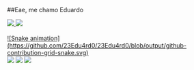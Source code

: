 ##Eae, me chamo Eduardo







<div>
<a href="https://github.com/seu-usuário-aqui">
<img loading="lazy" height="180em" src="https://github-readme-stats.vercel.app/api/top-langs/?username=23Edu4rd0&layout=compact&langs_count=7&theme=dracula"/>
<img loading="lazy" height="180em" src="https://github-readme-stats.vercel.app/api?username=23Edu4rd0&show_icons=true&theme=dracula&include_all_commits=true&count_private=true"/>
</div>
<br>
![Snake animation](https://github.com/23Edu4rd0/23Edu4rd0/blob/output/github-contribution-grid-snake.svg)
<br>
<a target="_blank" href="mailto:23eduardoviana@gmail.com" target="_blank"><img src="https://img.shields.io/badge/-Gmail-D14836?style=for-the-badge&logo=Gmail&logoColor=white"></img></a>
<a target="_blank" href="https://www.linkedin.com/in/eduardovianadev/" target="_blank"><img loading="lazy" src="https://img.shields.io/badge/-LinkedIn-%230077B5?style=for-the-badge&logo=linkedin&logoColor=white" target="_blank"></a>   
<a target="_blank" href="https://x.com/Edu4rdo_23" target="_blank"><img src="https://img.shields.io/badge/-Twitter-1DA1F2?style=for-the-badge&logo=Twitter&logoColor=white"></img></a>
